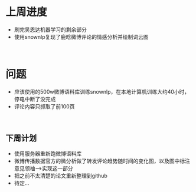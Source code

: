 上周进度
====
* 刷完吴恩达机器学习的剩余部分<br>
* 使用snownlp复现了鹿晗微博评论的情感分析并绘制词云图<br>
<br>

问题
=========

* 应该使用的500w微博语料库训练snownlp，在本地计算机训练大约40小时，停电中断了没完成<br>
* 评论内容只抓取了前100页<br>
<br>

下周计划
---------

* 使用服务器重新跑微博语料库<br>
* 微博传播数据官方的微分析做了转发评论趋势随时间的变化图，以及图中标注意见领袖-->实现这一部分<br>
* 把之前不太清楚的论文重新整理到github<br>
* 待定...<br>

